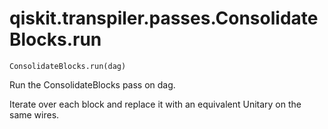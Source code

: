 # qiskit.transpiler.passes.ConsolidateBlocks.run

`ConsolidateBlocks.run(dag)`

Run the ConsolidateBlocks pass on dag.

Iterate over each block and replace it with an equivalent Unitary on the same wires.

